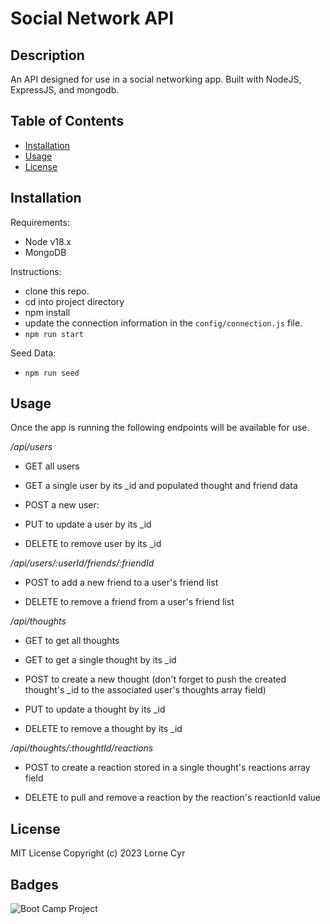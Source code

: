 # Social Network API

## Description

An API designed for use in a social networking app. Built with NodeJS, ExpressJS, and mongodb.

## Table of Contents

- [Installation](#installation)
- [Usage](#usage)
- [License](#license)

## Installation

Requirements:

- Node v18.x
- MongoDB

Instructions:

- clone this repo.
- cd into project directory
- npm install
- update the connection information in the `config/connection.js` file.
- `npm run start`

Seed Data:

- `npm run seed`

## Usage

Once the app is running the following endpoints will be available for use.

_/api/users_

- GET all users

- GET a single user by its \_id and populated thought and friend data

- POST a new user:

- PUT to update a user by its \_id

- DELETE to remove user by its \_id

_/api/users/:userId/friends/:friendId_

- POST to add a new friend to a user's friend list

- DELETE to remove a friend from a user's friend list

_/api/thoughts_

- GET to get all thoughts

- GET to get a single thought by its \_id

- POST to create a new thought (don't forget to push the created thought's \_id to the associated user's thoughts array field)

- PUT to update a thought by its \_id

- DELETE to remove a thought by its \_id

_/api/thoughts/:thoughtId/reactions_

- POST to create a reaction stored in a single thought's reactions array field

- DELETE to pull and remove a reaction by the reaction's reactionId value

## License

MIT License Copyright (c) 2023 Lorne Cyr

## Badges

![Boot Camp Project](https://img.shields.io/badge/Boot%20Camp%20Project-%E2%9C%94%EF%B8%8F-green)
